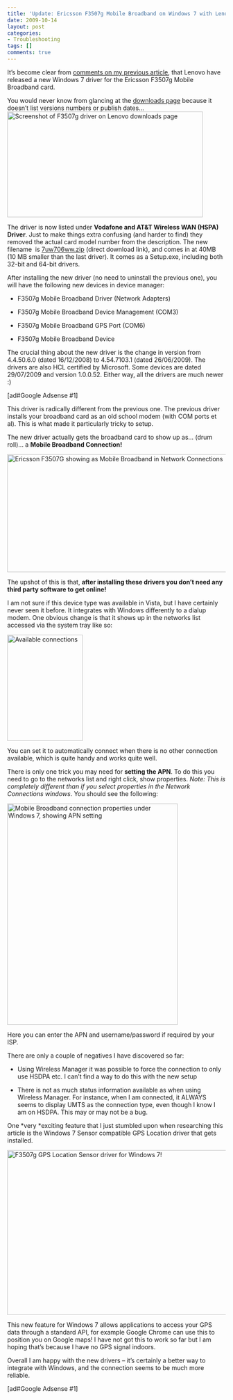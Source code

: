 ```yaml
---
title: 'Update: Ericsson F3507g Mobile Broadband on Windows 7 with Lenovo Thinkpad'
date: 2009-10-14
layout: post
categories:
- Troubleshooting
tags: []
comments: true
---
```


It’s become clear from [comments on my previous article](http://jack.ukleja.com/how-to-get-ericsson-f3507g-mobile-broadband-card-working-on-windows-7-lenovo-thinkpad-t400s/), that Lenovo have released a new Windows 7 driver for the Ericsson F3507g Mobile Broadband card.

You would never know from glancing at the [downloads page](http://www-307.ibm.com/pc/support/site.wss/WIN7-BETA.html) because it doesn’t list versions numbers or publish dates...<img style="border-right-width: 0px; display: inline; border-top-width: 0px; border-bottom-width: 0px; border-left-width: 0px" title="Screenshot of F3507g driver on Lenovo downloads page" src="https://s3-us-west-2.amazonaws.com/jack-ukleja-com/image36.png" border="0" alt="Screenshot of F3507g driver on Lenovo downloads page" width="451" height="243">

The driver is now listed under **Vodafone and AT&amp;T Wireless WAN (HSPA) Driver**. Just to make things extra confusing (and harder to find) they removed the actual card model number from the description. The new filename  is [7uw706ww.zip](http://download.lenovo.com/ibmdl/pub/pc/pccbbs/mobiles/7uw706ww.zip) (direct download link), and comes in at 40MB (10 MB smaller than the last driver). It comes as a Setup.exe, including both 32-bit and 64-bit drivers.

After installing the new driver (no need to uninstall the previous one), you will have the following new devices in device manager:


	
* F3507g Mobile Broadband Driver (Network Adapters)
	
* F3507g Mobile Broadband Device Management (COM3)
	
* F3507g Mobile Broadband GPS Port (COM6)
	
* F3507g Mobile Broadband Device


The crucial thing about the new driver is the change in version from 4.4.50.6.0 (dated 16/12/2008) to 4.54.7103.1 (dated 26/06/2009). The drivers are also HCL certified by Microsoft. Some devices are dated 29/07/2009 and version 1.0.0.52. Either way, all the drivers are much newer :)

[ad#Google Adsense #1]
[](https://s3-us-west-2.amazonaws.com/jack-ukleja-com/image40.png)

This driver is radically different from the previous one. The previous driver installs your broadband card as an old school modem (with COM ports et al). This is what made it particularly tricky to setup.

The new driver actually gets the broadband card to show up as… (drum roll)... a **Mobile Broadband Connection!**

<img style="border-right-width: 0px; display: inline; border-top-width: 0px; border-bottom-width: 0px; border-left-width: 0px" title="Ericsson F3507G showing as Mobile Broadband  in Network Connections" src="https://s3-us-west-2.amazonaws.com/jack-ukleja-com/image37.png" border="0" alt="Ericsson F3507G showing as Mobile Broadband  in Network Connections" width="578" height="271">

The upshot of this is that, **after installing these drivers you don’t need any third party software to get online!**

I am not sure if this device type was available in Vista, but I have certainly never seen it before. It integrates with Windows differently to a dialup modem. One obvious change is that it shows up in the networks list accessed via the system tray like so:

<img style="border: 0pt none; display: inline;" title="Available connections" src="https://s3-us-west-2.amazonaws.com/jack-ukleja-com/image_thumb24.png" border="0" alt="Available connections" width="174" height="244">

You can set it to automatically connect when there is no other connection available, which is quite handy and works quite well.

There is only one trick you may need for **setting the APN**. To do this you need to go to the networks list and right click, show properties. *Note: This is completely different than if you select properties in the Network Connections windows*. You should see the following:

<img style="border-right-width: 0px; display: inline; border-top-width: 0px; border-bottom-width: 0px; border-left-width: 0px" title="Mobile Broadband connection properties under Windows 7, showing APN setting" src="https://s3-us-west-2.amazonaws.com/jack-ukleja-com/image39.png" border="0" alt="Mobile Broadband connection properties under Windows 7, showing APN setting" width="393" height="509">

Here you can enter the APN and username/password if required by your ISP.

There are only a couple of negatives I have discovered so far:


	
* Using Wireless Manager it was possible to force the connection to only use HSDPA etc. I can’t find a way to do this with the new setup
	
* There is not as much status information available as when using Wireless Manager. For instance, when I am connected, it ALWAYS seems to display UMTS as the connection type, even though I know I am on HSDPA. This may or may not be a bug.


One *very *exciting feature that I just stumbled upon when researching this article is the Windows 7 Sensor compatible GPS Location driver that gets installed.

<img style="border-bottom: 0px; border-left: 0px; display: inline; border-top: 0px; border-right: 0px" title="F3507g GPS Location Sensor driver for Windows 7!" src="https://s3-us-west-2.amazonaws.com/jack-ukleja-com/image41.png" border="0" alt="F3507g GPS Location Sensor driver for Windows 7!" width="644" height="379">

This new feature for Windows 7 allows applications to access your GPS data through a standard API, for example Google Chrome can use this to position you on Google maps! I have not got this to work so far but I am hoping that’s because I have no GPS signal indoors.

Overall I am happy with the new drivers – it’s certainly a better way to integrate with Windows, and the connection seems to be much more reliable.

[ad#Google Adsense #1]